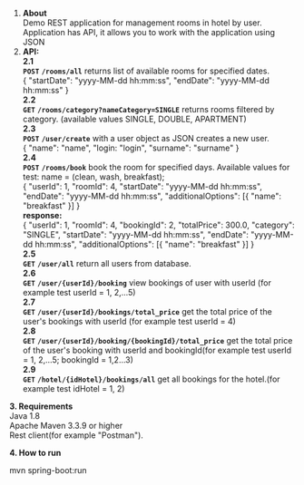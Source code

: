 1. **About**\
Demo REST application for management rooms in hotel by user.\
Application has API, it allows you to work with the application using JSON
2. **API:**\
**2.1**\
**`POST`** **`/rooms/all`** returns list of available rooms for specified dates.\
{
"startDate": "yyyy-MM-dd hh:mm:ss",
"endDate": "yyyy-MM-dd hh:mm:ss"
}\
**2.2**\
**`GET`** **`/rooms/category?nameCategory=SINGLE`** returns rooms filtered by category.
(available values SINGLE, DOUBLE, APARTMENT)\
**2.3**\
**`POST`** **`/user/create`** with a user object as JSON creates a new user.\
{
    "name": "name",
    "login: "login",
    "surname": "surname"
}\
**2.4**\
**`POST`** **`/rooms/book`** book the room for specified days. Available values for test: name = (clean, wash, breakfast);\
{
	"userId": 1,
	"roomId": 4,
	"startDate": "yyyy-MM-dd hh:mm:ss",
	"endDate": "yyyy-MM-dd hh:mm:ss",
	"additionalOptions": [{
		"name": "breakfast"
	}]
}\
**response:**\
{
    "userId": 1,
    "roomId": 4,
    "bookingId": 2,
    "totalPrice": 300.0,
    "category": "SINGLE",
    "startDate": "yyyy-MM-dd hh:mm:ss",
    "endDate": "yyyy-MM-dd hh:mm:ss",
    "additionalOptions": [{
    		"name": "breakfast"
    }]
}\
**2.5**\
**`GET`** **`/user/all`** return all users from database.\
**2.6**\
**`GET`** **`/user/{userId}/booking`** view bookings of user with userId (for example test userId = 1, 2,...5)\
**2.7**\
**`GET`** **`/user/{userId}/bookings/total_price`** get the total price of the user's bookings with userId (for example test userId = 4)\
**2.8**\
**`GET`** **`/user/{userId}/booking/{bookingId}/total_price`** get the total price of the user's booking with userId and bookingId(for example test userId = 1, 2,...5; bookingId = 1,2...3)\
**2.9**\
**`GET`** **`/hotel/{idHotel}/bookings/all`** get all bookings for the hotel.(for example test idHotel = 1, 2)

**3. Requirements**\
Java 1.8\
Apache Maven 3.3.9 or higher\
Rest client(for example "Postman").

**4. How to run**

mvn spring-boot:run